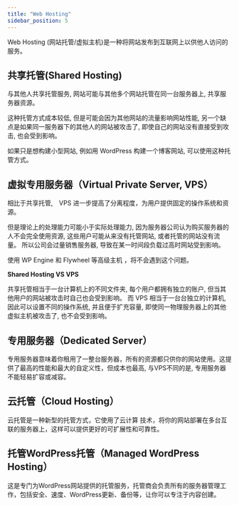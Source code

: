 ```yaml
---
title: "Web Hosting"
sidebar_position: 5
---
```

Web Hosting (网站托管/虚拟主机)是一种将网站发布到互联网上以供他人访问的服务。

## **共享托管(Shared Hosting)**

与其他人共享托管服务, 网站可能与其他多个网站托管在同一台服务器上, 共享服务器资源。

这种托管方式成本较低, 但是可能会因为其他网站的流量影响网站性能, 另一个缺点是如果同一服务器下的其他人的网站被攻击了, 即使自己的网站没有直接受到攻击, 也会受到影响。

如果只是想构建小型网站, 例如用 WordPress 构建一个博客网站, 可以使用这种托管方式。

## **虚拟专用服务器（Virtual Private Server, VPS）** 

相比于共享托管,　VPS 进一步提高了分离程度，为用户提供固定的操作系统和资源。

但是理论上的处理能力可能小于实际处理能力, 因为服务器公司认为购买服务器的人不会完全使用资源, 这些用户可能从来没有托管网站, 或者托管的网站没有流量。 所以公司会过量销售服务器,  导致在某一时间段负载过高时网站受到影响。

使用 WP Engine 和 Flywheel 等高级主机 ，将不会遇到这个问题。

**Shared Hosting VS VPS**

共享托管相当于一台计算机上的不同文件夹, 每个用户都拥有独立的账户, 但当其他用户的网站被攻击时自己也会受到影响。 而 VPS 相当于一台台独立的计算机, 因此可以设置不同的操作系统, 并且便于扩充容量, 即使同一物理服务器上的其他虚拟主机被攻击了, 也不会受到影响。

## **专用服务器（Dedicated Server）**

专用服务器意味着你租用了一整台服务器，所有的资源都只供你的网站使用。这提供了最高的性能和最大的自定义性，但成本也最高, 与VPS不同的是, 专用服务器不能轻易扩容或减容。

## **云托管（Cloud Hosting）**

云托管是一种新型的托管方式，它使用了云计算      技术，将你的网站部署在多台互联的服务器上，这样可以提供更好的可扩展性和可靠性。

## **托管WordPress托管（Managed WordPress Hosting）**

这是专门为WordPress网站提供的托管服务，托管商会负责所有的服务器管理工作，包括安全、速度、WordPress更新、备份等，让你可以专注于内容创建。
